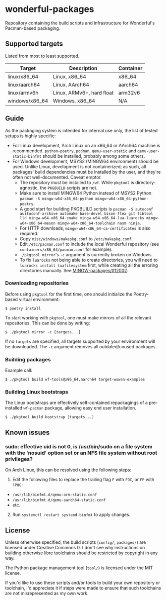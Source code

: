 # wonderful-packages

Repository containing the build scripts and infrastructure for Wonderful's Pacman-based packaging.

## Supported targets

Listed from most to least supported.

| Target | Description | Container |
| - | - | - |
| linux/x86_64 | Linux, x86_64 | x86_64 |
| linux/aarch64 | Linux, AArch64 | aarch64 |
| linux/armv6h | Linux, ARMv6+, hard float | arm32v6 |
| windows/x86_64 | Windows, x86_64 | N/A | 

## Guide

As the packaging system is intended for internal use only, the list of tested setups is highly specific:

* For Linux development, Arch Linux on an x86_64 or AArch64 machine is recommended. `python-poetry`, `podman`, `qemu-user-static` and `qemu-user-static-binfmt` should be installed, probably among some others.
* For Windows development, MSYS2 (MINGW64 environment) should be used. Unlike Linux, development is not containerized; as such, all packages' build dependencies must be installed by the user, and they're often not well-documented. Caveat emptor.
  * The repository must be installed to `/wf`. While `pkgtool` is directory-agnostic, the `PKGBUILD` scripts are not.
  * Make sure to install MINGW64 Python instead of MSYS2 Python: `pacman -S mingw-w64-x86_64-python mingw-w64-x86_64-python-poetry`.
  * A good start for building PKGBUILD scripts is `pacman -S autoconf auitoconf-archive automake base-devel bison flex git libtool lld mingw-w64-x86_64-cmake mingw-w64-x86_64-lua-luarocks mingw-w64-x86_64-meson mingw-w64-x86_64-toolchain nasm ninja`.
  * For HTTP downloads, `mingw-w64-x86_64-ca-certificates` is also required.
  * Copy `misc/windows/makepkg.conf` to `/etc/makepkg.conf`.
  * Edit `/etc/pacman.conf` to include the local Wonderful repository (see `containers/x86_64/pacman.conf` for example).
  * `./pkgtool mirror`'s `-c` argument is currently broken on Windows.
  * To fix `luarocks` not being able to create directories, you will need to `luarocks install luafilesystem` first, while creating all the erroring directories manually. See [MINGW-packages/#12002](https://github.com/msys2/MINGW-packages/pull/12002).

### Downloading repositories

Before using `pkgtool` for the first time, one should initialize the Poetry-based virtual environment:

    $ poetry install

To start working with `pkgtool`, one must make mirrors of all the relevant repositories. This can be done by writing:

    $ ./pkgtool mirror -c [targets...]

If no `targets` are specified, all targets supported by your environment will be downloaded. The `-c` argument removes all outdated/unused packages.

### Building packages

Example call:

    $ ./pkgtool build wf-tools@x86_64,aarch64 target-wswan-examples 

### Building Linux bootstraps

The Linux bootstraps are effectively self-contained repackagings of a pre-installed `wf-pacman` package, allowing easy end user installation.

    $ ./pkgtool build-bootstrap [targets...]

## Known issues

### sudo: effective uid is not 0, is /usr/bin/sudo on a file system with the 'nosuid' option set or an NFS file system without root privileges?

On Arch Linux, this can be resolved using the following steps:

1. Edit the following files to replace the trailing flag `F` with `FOC`, or `FP` with `FPOC`:
  * `/usr/lib/binfmt.d/qemu-arm-static.conf`
  * `/usr/lib/binfmt.d/qemu-aarch64-static.conf`
  * etc.
2. Run `systemctl restart systemd-binfmt` to apply changes.

## License

Unless otherwise specified, the build scripts (`config/`, `packages/`) are licensed under Creative Commons 0. I don't see why instructions on building otherwise libre toolchains should be restricted by copyright in any way.

The Python package management tool (`tool/`) is licensed under the MIT license.

If you'd like to use these scripts and/or tools to build your own repository or toolchain, I'd appreciate it if steps were made to ensure that such toolchains are not misrepresented as my own work.

